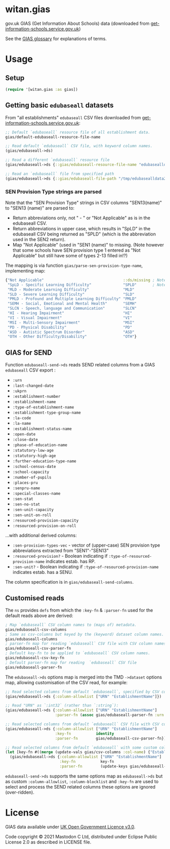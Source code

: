 # witan.gias

gov.uk GIAS (Get Information About Schools) data (downloaded from [get-information-schools.service.gov.uk](https://www.get-information-schools.service.gov.uk/))

See the [GIAS glossary](https://www.get-information-schools.service.gov.uk/glossary) for explanations of terms.

# Usage

## Setup

``` clojure
(require '[witan.gias :as gias])
```

##  Getting basic `edubaseall` datasets

From "all establishments" `edubaseall` CSV files downloaded from [get-information-schools.service.gov.uk](https://www.get-information-schools.service.gov.uk/):

```clojure
;; Default `edubaseall` resource file of all establishment data.
gias/default-edubaseall-resource-file-name

;; Read default `edubaseall` CSV file, with keyword column names.
(gias/edubaseall->ds)

;; Read a different `edubaseall` resource file
(gias/edubaseall->ds {::gias/edubaseall-resource-file-name "edubasealldata20230817.csv"})

;; Read an `edubaseall` file from specified path
(gias/edubaseall->ds {::gias/edubaseall-file-path "/tmp/edubasealldata20230421.csv"})
```

### SEN Provision Type strings are parsed

Note that the "SEN Provision Type" strings in CSV columns "SEN13(name)" to "SEN13 (name)" are parsed to:

- Return abbreviations only, not "<ABBREVIATION> - <NAME>" or "Not Applicable" as is in the edubaseall CSV.
- Return abbreviations in upper case, which results in "SpLD" in the edubaseall CSV being returned as "SPLD" (which is the abbreviation used in the SEN2 return).
- Map "Not Applicable" (used in "SEN1 (name)" to missing. 
  (Note however that some schools have SEN provision type 1 entered as "Not Applicable" but still have some of types 2-13 filled in!?)

The mapping is via function `gias/parse-sen-provision-type-name`, implementing map:
```clojure
{"Not Applicable"                                   ::ds/missing ; Note missing
 "SpLD - Specific Learning Difficulty"              "SPLD"       ; Note upper-case
 "MLD - Moderate Learning Difficulty"               "MLD"
 "SLD - Severe Learning Difficulty"                 "SLD"
 "PMLD - Profound and Multiple Learning Difficulty" "PMLD"
 "SEMH - Social, Emotional and Mental Health"       "SEMH"
 "SLCN - Speech, language and Communication"        "SLCN"
 "HI - Hearing Impairment"                          "HI"
 "VI - Visual Impairment"                           "VI"
 "MSI - Multi-Sensory Impairment"                   "MSI"
 "PD - Physical Disability"                         "PD"
 "ASD - Autistic Spectrum Disorder"                 "ASD"
 "OTH - Other Difficulty/Disability"                "OTH"}
```

## GIAS for SEND

Function `edubaseall-send->ds` reads SEND related columns from a GIAS `edubaseall` CSV export :

- `:urn`
- `:last-changed-date`
- `:ukprn`
- `:establishment-number`
- `:establishment-name`
- `:type-of-establishment-name`
- `:establishment-type-group-name`
- `:la-code`
- `:la-name`
- `:establishment-status-name`
- `:open-date`
- `:close-date`
- `:phase-of-education-name`
- `:statutory-low-age`
- `:statutory-high-age`
- `:further-education-type-name`
- `:school-census-date`
- `:school-capacity`
- `:number-of-pupils`
- `:places-pru`
- `:senpru-name`
- `:special-classes-name`
- `:sen-stat`
- `:sen-no-stat`
- `:sen-unit-capacity`
- `:sen-unit-on-roll`
- `:resourced-provision-capacity`
- `:resourced-provision-on-roll`

…with additional derived columns:

   - `:sen-provision-types-vec` - vector of (upper-case) SEN provision type abbreviations extracted from \"SEN1\"-\"SEN13\"
   - `:resourced-provision?` - Boolean indicating if `:type-of-resourced-provision-name` indicates estab. has RP.
   - `:sen-unit?` - Boolean indicating if `:type-of-resourced-provision-name` indicates estab. has a SENU.

The column specification is in `gias/edubaseall-send-columns`.

## Customised reads

The `ns` provides `defs` from which the `:key-fn` & `:parser-fn`  used for the default reads above are derived:

```clojure
; Map `edubaseall` CSV column names to (maps of) metadata.
gias/edubaseall-csv-columns
; Same as csv-columns but keyed by the (keyword) dataset column names.
gias/edubaseall-columns
; parser-fn map for reading `edubaseall` CSV file with CSV column names.
gias/edubaseall-csv-parser-fn
; Default key-fn to be applied to `edubaseall` CSV column names.
gias/edubaseall-csv-key-fn
; Default parser-fn map for reading  `edubaseall` CSV file
gias/edubaseall-parser-fn
```

The `edubaseall->ds` options map is merged into the TMD `->dataset` options map, allowing customisation of the CSV read, for example:

```clojure
;; Read selected columns from default `edubaseall`, specified by CSV column name:
(gias/edubaseall->ds {:column-allowlist ["URN" "EstablishmentName"]})

;; Read "URN" as `:int32` (rather than `:string`):
(gias/edubaseall->ds {:column-allowlist ["URN" "EstablishmentName"]
                      :parser-fn (assoc gias/edubaseall-parser-fn :urn :int32)})

;; Read selected columns from default `edubaseall` CSV file with CSV colum names:
(gias/edubaseall->ds {:column-allowlist ["URN" "EstablishmentName"]
                      :key-fn           identity
                      :parser-fn        gias/edubaseall-csv-parser-fn})

;; Read selected columns from default `edubaseall` with some custom column names:
(let [key-fn #((merge (update-vals gias/csv-columns :col-name) {"EstablishmentName" :gias-establishment-name}) % %)]
  (gias/edubaseall->ds {:column-allowlist ["URN" "EstablishmentName"]
                        :key-fn           key-fn
                        :parser-fn        (update-keys gias/edubaseall-csv-parser-fn key-fn)}))
```

`edubaseall-send->ds` supports the same options map as `edubaseall->ds` but as custom `:column-allowlist`, `:column-blocklist` and `:key-fn` are used to select and process the SEND related columns these options are ignored (over-ridden).

# License

GIAS data available under [UK Open Government Licence v3.0](https://www.nationalarchives.gov.uk/doc/open-government-licence/version/3/).

Code copyright © 2021 Mastodon C Ltd, distributed under Eclipse Public License 2.0 as described in LICENSE file.

